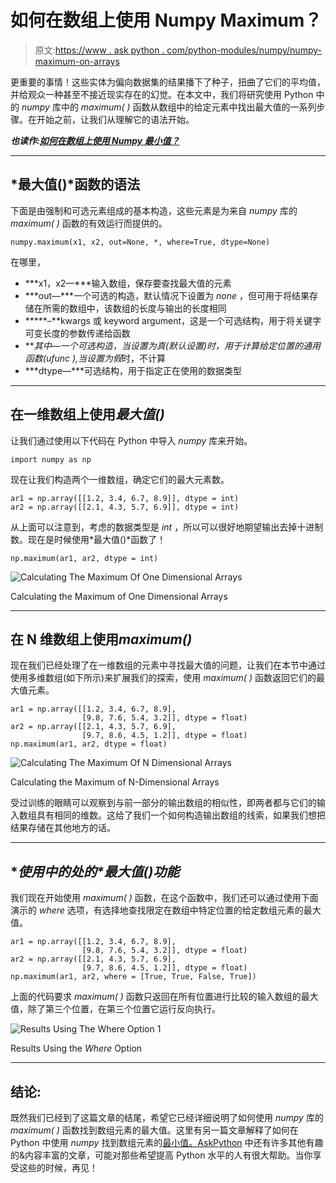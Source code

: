 # 如何在数组上使用 Numpy Maximum？

> 原文:[https://www . ask python . com/python-modules/numpy/numpy-maximum-on-arrays](https://www.askpython.com/python-modules/numpy/numpy-maximum-on-arrays)

更重要的事情！这些实体为偏向数据集的结果播下了种子，扭曲了它们的平均值，并给观众一种甚至不接近现实存在的幻觉。在本文中，我们将研究使用 Python 中的 *numpy* 库中的 *maximum( )* 函数从数组中的给定元素中找出最大值的一系列步骤。在开始之前，让我们从理解它的语法开始。

***也读作:[如何在数组上使用 Numpy 最小值？](https://www.askpython.com/python-modules/numpy/numpy-minimum-on-arrays)***

* * *

## ***最大值()*函数**的语法

下面是由强制和可选元素组成的基本构造，这些元素是为来自 *numpy* 库的 *maximum( )* 函数的有效运行而提供的。

```
numpy.maximum(x1, x2, out=None, *, where=True, dtype=None)

```

在哪里，

*   ***x1，x2—***输入数组，保存要查找最大值的元素
*   ***out—***一个可选的构造，默认情况下设置为 *none* ，但可用于将结果存储在所需的数组中，该数组的长度与输出的长度相同
*   *****–**kwargs 或 keyword argument，这是一个可选结构，用于将关键字可变长度的参数传递给函数
*   ***其中—***一个可选构造，当设置为*真*(默认设置)时，用于计算给定位置的通用函数(ufunc ),当设置为*假*时，不计算
*   ***dtype—***可选结构，用于指定正在使用的数据类型

* * *

## **在一维数组上使用*最大值()***

让我们通过使用以下代码在 Python 中导入 *numpy* 库来开始。

```
import numpy as np

```

现在让我们构造两个一维数组，确定它们的最大元素数。

```
ar1 = np.array([[1.2, 3.4, 6.7, 8.9]], dtype = int)
ar2 = np.array([[2.1, 4.3, 5.7, 6.9]], dtype = int)

```

从上面可以注意到，考虑的数据类型是 *int* ，所以可以很好地期望输出去掉十进制数。现在是时候使用*最大值()*函数了！

```
np.maximum(ar1, ar2, dtype = int)

```

![Calculating The Maximum Of One Dimensional Arrays](../Images/f354643a06be9f0016251028b6d529a9.png)

Calculating the Maximum of One Dimensional Arrays

* * *

## **在 N 维数组上使用*maximum()***

现在我们已经处理了在一维数组的元素中寻找最大值的问题，让我们在本节中通过使用多维数组(如下所示)来扩展我们的探索，使用 *maximum( )* 函数返回它们的最大值元素。

```
ar1 = np.array([[1.2, 3.4, 6.7, 8.9],
                [9.8, 7.6, 5.4, 3.2]], dtype = float)
ar2 = np.array([[2.1, 4.3, 5.7, 6.9],
                [9.7, 8.6, 4.5, 1.2]], dtype = float)
np.maximum(ar1, ar2, dtype = float)

```

![Calculating The Maximum Of N Dimensional Arrays](../Images/138ce798441ddbc34f18c078a131a1b5.png)

Calculating the Maximum of N-Dimensional Arrays

受过训练的眼睛可以观察到与前一部分的输出数组的相似性，即两者都与它们的输入数组具有相同的维数。这给了我们一个如何构造输出数组的线索，如果我们想把结果存储在其他地方的话。

* * *

## **使用*中的*处的*最大值()*功能**

我们现在开始使用 *maximum( )* 函数，在这个函数中，我们还可以通过使用下面演示的 *where* 选项，有选择地查找限定在数组中特定位置的给定数组元素的最大值。

```
ar1 = np.array([[1.2, 3.4, 6.7, 8.9],
                [9.8, 7.6, 5.4, 3.2]], dtype = float)
ar2 = np.array([[2.1, 4.3, 5.7, 6.9],
                [9.7, 8.6, 4.5, 1.2]], dtype = float)
np.maximum(ar1, ar2, where = [True, True, False, True])

```

上面的代码要求 *maximum( )* 函数只返回在所有位置进行比较的输入数组的最大值，除了第三个位置，在第三个位置它运行反向执行。

![Results Using The Where Option 1](../Images/a9994c98fc7a52776fd1370f2bb9e1f0.png)

Results Using the *Where* Option

* * *

## **结论:**

既然我们已经到了这篇文章的结尾，希望它已经详细说明了如何使用 *numpy* 库的 *maximum( )* 函数找到数组元素的最大值。这里有另一篇文章解释了如何在 Python 中使用 *numpy* 找到数组元素的[最小值。AskPython](https://www.askpython.com/python-modules/numpy/numpy-minimum-on-arrays) 中还有许多其他有趣的&内容丰富的文章，可能对那些希望提高 Python 水平的人有很大帮助。当你享受这些的时候，再见！